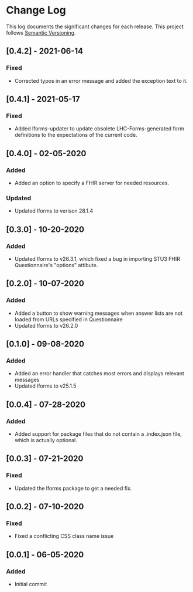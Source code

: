 # Change Log

This log documents the significant changes for each release.
This project follows [Semantic Versioning](http://semver.org/).

## [0.4.2] - 2021-06-14
### Fixed
- Corrected typos in an error message and added the exception text to it.

## [0.4.1] - 2021-05-17
### Fixed
- Added lforms-updater to update obsolete LHC-Forms-generated form definitions
  to the expectations of the current code.

## [0.4.0] - 02-05-2020
### Added
- Added an option to specify a FHIR server for needed resources.
### Updated
- Updated lforms to verison 28.1.4

## [0.3.0] - 10-20-2020
### Added
- Updated lforms to v26.3.1, which fixed a bug in importing STU3 FHIR
  Questionnaire's "options" attibute.

## [0.2.0] - 10-07-2020
### Added
- Added a button to show warning messages when answer lists are not loaded from
  URLs specified in Questionnaire
- Updated lforms to v26.2.0

## [0.1.0] - 09-08-2020
### Added
- Added an error handler that catches most errors and displays relevant messages
- Updated lforms to v25.1.5

## [0.0.4] - 07-28-2020
### Added
- Added support for package files that do not contain a .index.json file,
  which is actually optional.

## [0.0.3] - 07-21-2020
### Fixed
- Updated the lforms package to get a needed fix.

## [0.0.2] - 07-10-2020
### Fixed
- Fixed a conflicting CSS class name issue

## [0.0.1] - 06-05-2020
### Added
- Initial commit
